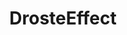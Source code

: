 ---
title: DrosteEffect
crosslinks:
- xkcd
- pics
- u_imguralbumbot
- vexillologycirclejerk
- me_irl
- livven
- gaming
- funny
- instant_regret
- PrequelMemes
- youtubot
- regularcarreviews
- vaporwaveaesthetic
- Art
- Unexpected
- MemeBroker_app
- poo
- AnAttemptWasMade
- photoshopbattles
- trippy
---